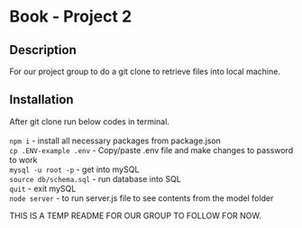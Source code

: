 # Book - Project 2

## Description 
For our project group to do a git clone to retrieve files into local machine.

## Installation
After git clone run below codes in terminal. <br>
<br>
```npm i``` - install all necessary packages from package.json <br>
```cp .ENV-example .env``` - Copy/paste .env file and make changes to password to work <br>
```mysql -u root -p``` - get into mySQL <br>
```source db/schema.sql``` - run database into SQL <br>
```quit``` - exit mySQL <br>
```node server``` - to run server.js file to see contents from the model folder <br>

THIS IS A TEMP README FOR OUR GROUP TO FOLLOW FOR NOW. 
